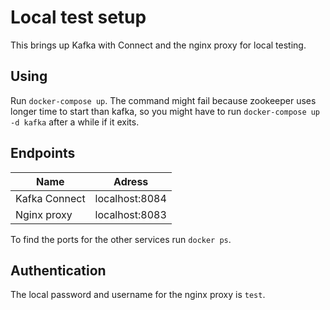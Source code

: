 # Local test setup

This brings up Kafka with Connect and the nginx proxy for local testing.

## Using

Run `docker-compose up`. The command might fail because zookeeper uses longer time to start than kafka, so you might have to run `docker-compose up -d kafka` after a while if it exits.

## Endpoints

| Name          | Adress         |
| ---           | -----          |
| Kafka Connect | localhost:8084 |
| Nginx proxy   | localhost:8083 |

To find the ports for the other services run `docker ps`.

## Authentication

The local password and username for the nginx proxy is `test`.
